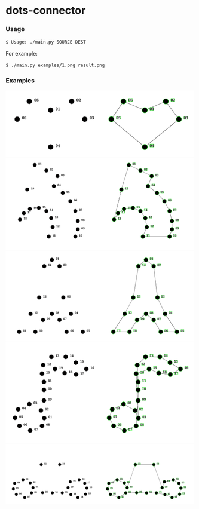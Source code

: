 # dots-connector

### Usage

```sh
$ Usage: ./main.py SOURCE DEST
```

For example:

```sh
$ ./main.py examples/1.png result.png
```

### Examples

![examples/1.png](https://github.com/CherryMan/dot-connector/raw/master/assets/1.png)
![examples/2.png](https://github.com/CherryMan/dot-connector/raw/master/assets/2.png)
![examples/3.png](https://github.com/CherryMan/dot-connector/raw/master/assets/3.png)
![examples/4.png](https://github.com/CherryMan/dot-connector/raw/master/assets/4.png)
![examples/5.png](https://github.com/CherryMan/dot-connector/raw/master/assets/5.png)
